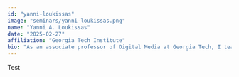 ```yaml
---
id: "yanni-loukissas"
image: "seminars/yanni-loukissas.png"
name: "Yanni A. Loukissas"
date: "2025-02-27"
affiliation: "Georgia Tech Institute"
bio: "As an associate professor of Digital Media at Georgia Tech, I teach and conduct research primarily in the areas of data studies and data visualization. I am the founding executive director of the Interdisciplinary Media Arts Center, which fosters projects and pathways for researchers, students, and practitioners who want to make expressive use of innovative technologies."
---
```


Test